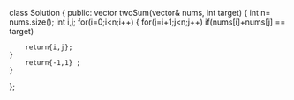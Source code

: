 class Solution {
public:
    vector<int> twoSum(vector<int>& nums, int target) {
        int n= nums.size();
        int i,j;
    for(i=0;i<n;i++)
    {
    for(j=i+1;j<n;j++)
    if(nums[i]+nums[j] == target)
        
        return{i,j};
    }
        return{-1,1} ;
    }
};
